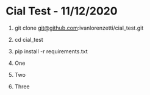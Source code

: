 # Cial Test - 11/12/2020

1. git clone git@github.com:ivanlorenzetti/cial_test.git
2. cd cial_test
3. pip install -r requirements.txt


1. One
2. Two
3. Three
